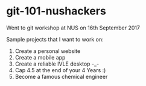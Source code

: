 # git-101-nushackers

Went to git workshop at NUS on 16th September 2017

Sample projects that I want to work on:

1. Create a personal website
2. Create a mobile app
3. Create a reliable IVLE desktop -_-
4. Cap 4.5 at the end of your 4 Years :)
5. Become a famous chemical engineer
